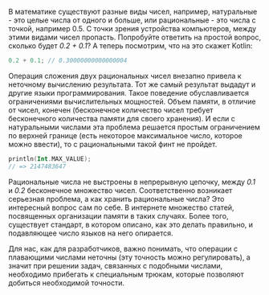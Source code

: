 
В математике существуют разные виды чисел, например, натуральные - это целые числа от одного и больше, или рациональные -  это числа с точкой, например 0.5. С точки зрения устройства компьютеров, между этими видами чисел пропасть. Попробуйте ответить на простой вопрос, сколько будет *0.2 + 0.1*? А теперь посмотрим, что на это скажет Kotlin:

```kotlin
0.2 + 0.1; // 0.30000000000000004
```

Операция сложения двух рациональных чисел внезапно привела к неточному вычислению результата. Тот же самый результат выдадут и другие языки программирования. Такое поведение обуславливается ограничениями вычислительных мощностей. Объем памяти, в отличие от чисел, конечен (бесконечное количество чисел требует бесконечного количества памяти для своего хранения). И если с натуральными числами эта проблема решается простым ограничением по верхней границе (есть некоторое максимальное число, которое можно ввести), то с рациональными такой финт не пройдет.

```kotlin
println(Int.MAX_VALUE);
// => 2147483647
```

Рациональные числа не выстроены в непрерывную цепочку, между *0.1* и *0.2* бесконечное множество чисел. Соответственно возникает серьезная проблема, а как хранить рациональные числа? Это интересный вопрос сам по себе. В интернете множество статей, посвященных организации памяти в таких случаях. Более того, существует стандарт, в котором описано, как это делать правильно, и подавляющее число языков на него опирается.

Для нас, как для разработчиков, важно понимать, что операции с плавающими числами неточны (эту точность можно регулировать), а значит при решении задач, связанных с подобными числами, необходимо прибегать к специальным трюкам, которые позволяют добиться необходимой точности.
